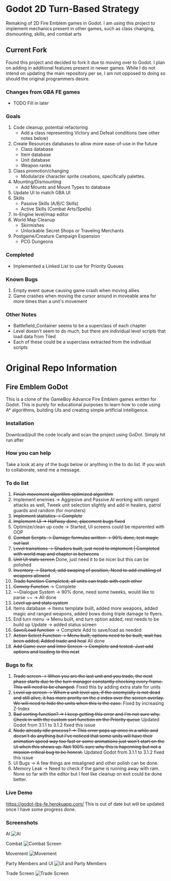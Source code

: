 # Godot 2D Turn-Based Strategy
Remaking of 2D Fire Emblem games in Godot.
I am using this project to implement mechanics present in other games,
such as class changing, dismounting, skills, and combat arts

## Current Fork

Found this project and decided to fork it due to moving over to Godot.
I plan on adding in additional features present in newer games.
While I do not intend on updating the main repository per se,
I am not opposed to doing so should the original programmers desire.

### Changes from GBA FE games
* TODO Fill in later

### Goals
1. Code cleanup, potential refactoring
	* Add a class representing Victory and Defeat conditions (see other notes below)
2. Create Resources databases to allow more ease-of-use in the future
	* Class database
	* Item database
	* Unit database
	* Weapon ranks
3. Class promotion/changing
	* Modularize character sprite creations, specifically palettes.
4. Mounting/Dismounting
	* Add Mounts and Mount Types to database
5. Update UI to match GBA UI
6. Skills
	* Passive Skills (A/B/C Skills)
	* Active Skills (Combat Arts/Spells)
7. In-Engine level/map editor
8. World Map Cleanup
	* Skirmishes
	* Unlockable Secret Shops or Traveling Merchants
11. Postgame/Creature Campaign Expansion
	* PCG Dungeons

### Completed
* Implemented a Linked List to use for Priority Queues

### Known Bugs
1. Empty event queue causing game crash when moving allies
2. Game crashes when moving the cursor around in moveable area for more times than a unit's movement

### Other Notes
* Battlefield_Container seems to be a superclass of each chapter
* Level doesn't seem to do much, but there are individual level scripts that load data from Tiled
* Each of these could be a superclass extracted from the individual scripts

# Original Repo Information

## Fire Emblem GoDot 

This is a clone of the GameBoy Advance Fire Emblem games written for Godot.
This is purely for educational purposes to learn how to code using A* algorithms, building UIs and creating simple artificial intelligence.


### Installation
Download/pull the code locally and scan the project using GoDot. Simply hit run after

### How you can help
Take a look at any of the bugs below or anything in the to do list. If you wish to collaborate, send me a message.

### To do list
1. ~~Finish movement algorithm optimized algorithm~~
2. Implement enemies -> Aggresive and Passive AI working with ranged attacks as well, Tweek unit selection slightly and add in healers, patrol guards and random (for monsters)
3. ~~Implement statistics -> Complete~~
4. ~~Implement UI -> Halfway done, placement bugs fixed~~
5. Optimize/clean up code -> Started, UI screens could be reparented with OOP
6. ~~Combat Scripts -> Damage formulas written -> 90% done, test magic out last~~
7. ~~Level transitions -> Shaders built, just need to implement |  Completed with world map and chapter in betweens~~
8. ~~Unit UI stats screen~~ Done, just need it to be nicer but this can be polished
9. ~~Inventory -> Started, add swaping of position, Need to add enabling of weapons allowed~~
10. ~~Trade function Completed, all units can trade with each other~~
11. ~~Convoy Function~~ -> Complete
12. ~~Dialogue System -> 90% done, need some tweeks, would like to parse  ~~ -> All done
13. ~~Level up and stats system~~
14. Items database -> Items template built, added more weapons, added magic and ranged weapons, added bows doing triple damage to flyers.
15. End turn menu -> Menu built, end turn option added, rest needs to be build up Update -> added status screen
16. ~~Save/Load function~~ -> Complete Add to save/load as needed
17. ~~Action Select Function -> Menu built, options need to be built, wait has been added, Added trade and heal~~ All done
18. ~~Add Game over and Intro Screen -> Complete and tested. Just add options and loading to this next~~

### Bugs to fix
1. ~~Trade screen -> When you are the last unit and you trade, the next phase starts due to the turn manager constantly checking every frame. This will need to be changed.~~ Fixed this by adding extra state for units
2. ~~Level up screen -> When a unit level ups, if the enemy/ally is not dead and still alive, it has more prority on the z index over the screen overlay. We will need to hide the units when this is the case.~~ Fixed by increasing Z-Index
3. ~~Bad sorting function? -> I keep getting this error and I'm not sure why. Check in with the custom sort function on the Priority queue~~ Updated Godot from 3.1.1 to 3.1.2 fixed this issue
4. ~~Node already idle process? -> This error pops up once in a while and doesn't do anything but I've noticed that some units will have their animation speed way too fast or some animations just won't start on the UI when this shows up. Not 100% sure why this is hapenning but not a mission critical bug to be honest.~~ Updated Godot from 3.1.1 to 3.1.2 fixed this issue
5. UI Bugs -> A few things are misaligned and other polish can be done.
6. Memory Leak -> Need to check if the game is running away with ram. None so far with the editor but I feel like cleanup on exit could be done better.

### Live Demo
https://godot-tbs-fe.herokuapp.com/
This is out of date but will be updated once I have some progress done.

### Screenshots

AI
![AI](https://raw.githubusercontent.com/ja-brouil/TBS_GoDot/master/Screenshots/AI.png)

Combat
![Combat Screen](https://raw.githubusercontent.com/ja-brouil/TBS_GoDot/master/Screenshots/Combat.png)

Movement
![Movement](https://raw.githubusercontent.com/ja-brouil/TBS_GoDot/master/Screenshots/Movement.png)

Party Members and UI
![UI and Party Members](https://raw.githubusercontent.com/ja-brouil/TBS_GoDot/master/Screenshots/Party%20Members.png)

Trade Screen
![Trade Screen](https://raw.githubusercontent.com/ja-brouil/TBS_GoDot/master/Screenshots/Trade.png)
